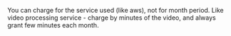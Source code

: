 You can charge for the service used (like aws), not for month period. Like video processing service - charge by minutes of the video, and always grant few minutes each month.
